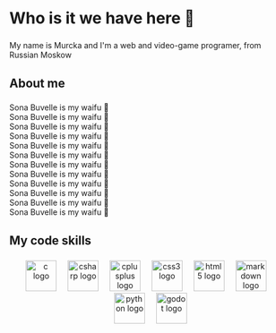 <h1 align="left">Who is it we have here 👋</h1>

###

<p align="left">My name is Murcka and I'm a web and video-game programer, from Russian Moskow</p>

###

<h2 align="left">About me</h2>

###

<p align="left">Sona Buvelle is my waifu 💖<br>Sona Buvelle is my waifu 💖<br>Sona Buvelle is my waifu 💖<br>Sona Buvelle is my waifu 💖<br>Sona Buvelle is my waifu 💖<br>Sona Buvelle is my waifu 💖<br>Sona Buvelle is my waifu 💖<br>Sona Buvelle is my waifu 💖<br>Sona Buvelle is my waifu 💖<br>Sona Buvelle is my waifu 💖<br>Sona Buvelle is my waifu 💖<br>Sona Buvelle is my waifu 💖</p>

###
<h2 align="left">My code skills</h2>

###

<div align="center">
  <img src="https://cdn.jsdelivr.net/gh/devicons/devicon/icons/c/c-original.svg" height="55" alt="c logo"  />
  <img width="12" />
  <img src="https://cdn.jsdelivr.net/gh/devicons/devicon/icons/csharp/csharp-original.svg" height="55" alt="csharp logo"  />
  <img width="12" />
  <img src="https://cdn.jsdelivr.net/gh/devicons/devicon/icons/cplusplus/cplusplus-original.svg" height="55" alt="cplusplus logo"  />
  <img width="12" />
  <img src="https://cdn.jsdelivr.net/gh/devicons/devicon/icons/css3/css3-original.svg" height="55" alt="css3 logo"  />
  <img width="12" />
  <img src="https://cdn.jsdelivr.net/gh/devicons/devicon/icons/html5/html5-original.svg" height="55" alt="html5 logo"  />
  <img width="12" />
  <img src="https://cdn.jsdelivr.net/gh/devicons/devicon/icons/markdown/markdown-original.svg" height="55" alt="markdown logo"  />
  <img width="12" />
  <img src="https://cdn.jsdelivr.net/gh/devicons/devicon/icons/python/python-original.svg" height="55" alt="python logo"  />
  <img width="12" />
  <img src="https://cdn.jsdelivr.net/gh/devicons/devicon/icons/godot/godot-original.svg" height="55" alt="godot logo"  />
</div>

###
